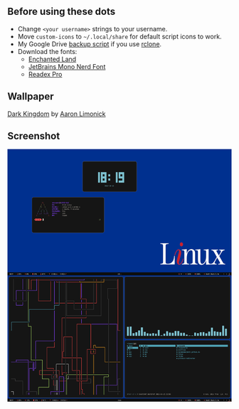 ## Before using these dots
- Change `<your username>` strings to your username.
- Move `custom-icons` to `~/.local/share` for default script icons to work.
- My Google Drive [backup script](https://gist.github.com/dybdeskarphet/2235413c182a8f1ee1d14a44592d1ea5) if you use [rclone](https://rclone.org/).
- Download the fonts:
  - [Enchanted Land](https://www.dafont.com/enchanted-land.font)
  - [JetBrains Mono Nerd Font](https://github.com/ryanoasis/nerd-fonts/tree/master/patched-fonts/JetBrainsMono/Ligatures/Regular/complete)
  - [Readex Pro](https://fonts.google.com/specimen/Readex+Pro)

## Wallpaper
[Dark Kingdom](https://www.artstation.com/artwork/oOlNk) by [Aaron Limonick](https://www.artstation.com/limonick)

## Screenshot
![screenshot](screenshot.png)

